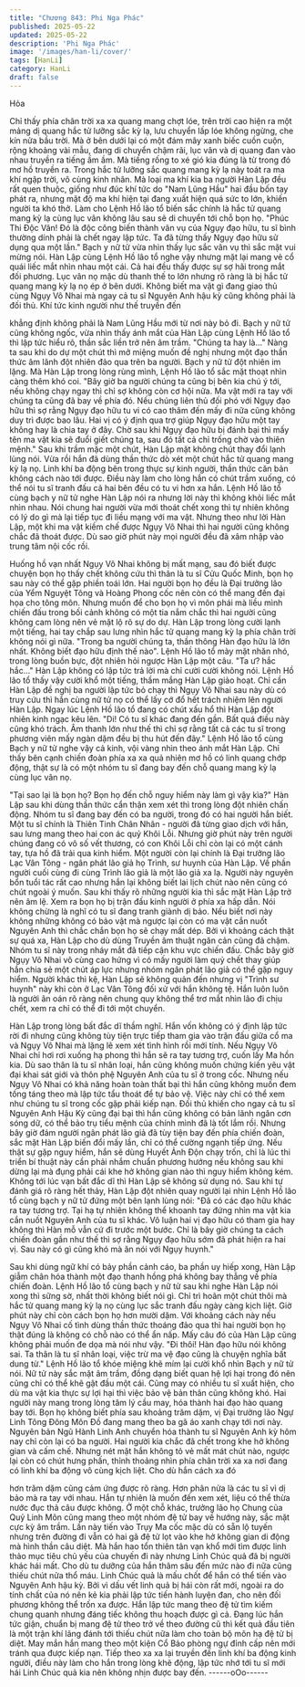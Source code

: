 ```yaml
---
title: "Chương 843: Phi Nga Phác"
published: 2025-05-22
updated: 2025-05-22
description: 'Phi Nga Phác'
image: '/images/han-li/cover/'
tags: [HanLi]
category: HanLi
draft: false
---
```


Hỏa

Chỉ thấy phía chân trời xa xa quang mang chợt lóe, trên trời cao
hiện ra một mảng dị quang hắc tử lưỡng sắc kỳ lạ, lưu chuyển lấp
lóe không ngừng, che kín nửa bầu trời. Mà ở bên dưới lại có một
đám mây xanh biếc cuồn cuộn, rộng khoảng vài mẫu, đang di
chuyển chậm rãi, lục vân và dị quang đan vào nhau truyền ra
tiếng ầm ầm.
Mà tiếng rống to xé gió kia đúng là từ trong đó mơ hồ truyền ra.
Trong hắc tử lưỡng sắc quang mang kỳ lạ này toát ra ma khí
ngập trời, vô cùng kinh nhân. Mà loại ma khí kia ba người Hàn
Lập đều rất quen thuộc, giống như đúc khí tức do "Nam Lũng
Hầu" hai đầu bốn tay phát ra, nhưng mật độ ma khí hiện tại đang
xuất hiện quá sức to lớn, khiến người ta khó thở.
Làm cho Lệnh Hồ lão tổ biến sắc chính là hắc tử quang mang kỳ
lạ cùng lục vân không lâu sau sẽ di chuyển tới chỗ bọn họ.
"Phúc Thi Độc Vân! Đó là độc công biến thành vân vụ của Ngụy
đạo hữu, tu sĩ bình thường dính phải là chết ngay lập tức. Ta đã
từng thấy Ngụy đạo hữu sử dụng qua một lần." Bạch y nữ tử vừa
nhìn thấy lục sắc vân vụ thì sắc mặt vui mừng nói.
Hàn Lập cùng Lệnh Hồ lão tổ nghe vậy nhưng mặt lại mang vẻ cổ
quái liếc mắt nhìn nhau một cái. Cả hai đều thấy được sự sợ hãi
trong mắt đối phương.
Lục vân nọ mặc dù thanh thế to lớn nhưng rõ ràng là bị hắc tử
quang mang kỳ lạ nọ ép ở bên dưới. Không biết ma vật gì đang
giao thủ cùng Ngụy Vô Nhai mà ngay cả tu sĩ Nguyên Anh hậu kỳ
cũng không phải là đối thủ. Khí tức kinh người như thế truyền đến

khẳng định không phải là Nam Lũng Hầu mới từ nơi này bỏ đi.
Bạch y nữ tử cũng không ngốc, vừa nhìn thấy ánh mắt của Hàn
Lập cùng Lệnh Hồ lão tổ thì lập tức hiểu rõ, thần sắc liền trở nên
âm trầm.
"Chúng ta hay là..."
Nàng ta sau khi do dự một chút thì mở miệng muốn đề nghị
nhưng một đạo thần thức âm lãnh đột nhiên đảo qua trên ba
người. Bạch y nữ tử đột nhiên im lặng.
Mà Hàn Lập trong lòng rùng mình, Lệnh Hồ lão tổ sắc mặt thoạt
nhìn càng thêm khó coi.
"Bây giờ ba người chúng ta cũng bị bên kia chú ý tới, nếu không
chạy ngay thì chỉ sợ không còn cơ hội nữa. Ma vật mới ra tay với
chúng ta cũng đã bay về phía đó. Nếu chúng liên thủ đối phó với
Ngụy đạo hữu thì sợ rằng Ngụy đạo hữu tu vi có cao thâm đến
mấy đi nữa cũng không duy trì được bao lâu. Hai vị có ý định qua
trợ giúp Ngụy đạo hữu một tay không hay là chia tay ở đây. Chờ
sau khi Ngụy đạo hữu bị đánh bại thì mấy tên ma vật kia sẽ đuổi
giết chúng ta, sau đó tất cả chỉ trống chờ vào thiên mệnh." Sau
khi trầm mặc một chút, Hàn Lập mặt không chút thay đổi lạnh
lùng nói.
Vừa rồi hắn đã dùng thần thức dò xét một chút hắc tử quang
mang kỳ lạ nọ. Linh khí ba động bên trong thực sự kinh người,
thần thức căn bản không cách nào tới được. Điều này làm cho
lòng hắn có chút trầm xuống, có thể nói tu sĩ tranh đấu cả hai bên
đều có tu vi hơn xa hắn.
Lệnh Hồ lão tổ cùng bạch y nữ tử nghe Hàn Lập nói ra nhưng lời
này thì không khỏi liếc mắt nhìn nhau.
Nói chung hai người vừa mới thoát chết xong thì tự nhiên không
có lý do gì mà lại tiếp tục đi liều mạng với ma vật. Nhưng theo
như lời Hàn Lập, một khi ma vật kiềm chế được Ngụy Vô Nhai thì
hai người cũng không chắc đã thoát được. Dù sao giờ phút này
mọi người đều đã xâm nhập vào trung tâm nội cốc rồi.

Huống hồ vạn nhất Ngụy Vô Nhai không bị mất mạng, sau đó biết
được chuyện bọn họ thấy chết không cứu thì thân là tu sĩ Cửu
Quốc Minh, bọn họ sau này có thể gặp phiền toái lớn. Hai người
bọn họ đều là Đại trưởng lão của Yểm Nguyệt Tông và Hoàng
Phong cốc nên còn có thể mang đến đại họa cho tông môn.
Nhưng muốn để cho bọn họ vì môn phái mà liều mình chiến đấu
trong bối cảnh không có một tia nắm chắc thì hai người cũng
không cam lòng nên vẻ mặt lộ rõ sự do dự.
Hàn Lập trong lòng cười lạnh một tiếng, hai tay chắp sau lưng
nhìn hắc tử quang mang kỳ lạ phía chân trời không nói gì nữa.
"Trong ba người chúng ta, thần thông Hàn đạo hữu là lớn nhất.
Không biết đạo hữu định thế nào". Lệnh Hồ lão tổ mày mặt nhăn
nhó, trong lòng buồn bực, đột nhiên hỏi ngược Hàn Lập một câu.
"Ta ư? hắc hắc..." Hàn Lập không có lập tức trả lời mà chỉ cười
cười không nói.
Lệnh Hồ lão tổ thấy vậy cười khổ một tiếng, thầm mắng Hàn Lập
giảo hoạt.
Chỉ cần Hàn Lập đề nghị ba người lập tức bỏ chạy thì Ngụy Vô
Nhai sau này dù có truy cứu thì hắn cùng nữ tử nọ có thể lấy cớ
đổ hết trách nhiệm lên người Hàn Lập.
Ngay lúc Lệnh Hồ lão tổ đang có chút xấu hổ thì Hàn Lập đột
nhiên kinh ngạc kêu lên.
"Di! Có tu sĩ khác đang đến gần. Bất quá điều này cũng khó trách.
Âm thanh lớn như thế thì chỉ sợ rằng tất cả các tu sĩ trong phương
viên mấy ngàn dặm đều bị thu hút đến đây." Lệnh Hồ lão tổ cùng
Bạch y nữ tử nghe vậy cả kinh, vội vàng nhìn theo ánh mắt Hàn
Lập.
Chỉ thấy bên cạnh chiến đoàn phía xa xa quả nhiên mơ hồ có linh
quang chớp động, thật sự là có một nhóm tu sĩ đang bay đến chỗ
quang mang kỳ lạ cùng lục vân nọ.

"Tại sao lại là bọn họ? Bọn họ đến chỗ nguy hiểm này làm gì vậy
kìa?" Hàn Lập sau khi dùng thần thức cẩn thận xem xét thì trong
lòng đột nhiên chấn động.
Nhóm tu sĩ đang bay đến có ba người, trong đó có hai người hắn
biết.
Một tu sĩ chính là Thiên Tinh Chân Nhân - người đã từng giao
dịch với hắn, sau lưng mang theo hai con ác quỷ Khôi Lỗi. Nhưng
giờ phút này trên người chúng đang có vô số vết thương, có con
Khôi Lỗi chỉ còn lại có một cánh tay, tựa hồ đã trải qua kinh hiểm.
Một người còn lại chính là Đại trưởng lão Lạc Vân Tông - ngân
phát lão giả họ Trình, sư huynh của Hàn Lập.
Về phần người cuối cùng đi cùng Trình lão giả là một lão giả xa
lạ. Người này nguyên bổn tuổi tác rất cao nhưng hắn lại không
biết lai lịch chút nào nên cũng có chút ngoài ý muốn.
Sau khi thấy rõ những người kia thì sắc mặt Hàn Lập trở nên âm
lệ.
Xem ra bọn họ bị trận đấu kinh người ở phía xa hấp dẫn. Nói
không chừng là nghĩ có tu sĩ đang tranh giành dị bảo. Nếu biết
nơi này không những không có bảo vật mà ngược lại còn có ma
vật cắn nuốt Nguyên Anh thì chắc chắn bọn họ sẽ chạy mất dép.
Bởi vì khoảng cách thật sự quá xa, Hàn Lập cho dù dùng Truyền
âm thuật ngăn cản cũng đã chậm. Nhóm tu sĩ này trong nháy mắt
đã tiếp cận khu vực chiến đấu. Chắc bây giờ Ngụy Vô Nhai vô
cùng cao hứng vì có mấy người làm quỷ chết thay giúp hắn chia
sẻ một chút áp lực nhưng nhóm ngân phát lão giả có thể gặp
nguy hiểm.
Người khác thì kệ, Hàn Lập sẽ không quản đến nhưng vị "Trình
sư huynh" này khi còn ở Lạc Vân Tông đối xử với hắn không tệ.
Hắn luôn luôn là người ân oán rõ ràng nên chung quy không thể
trơ mắt nhìn lão đi chịu chết, xem ra chỉ có thể đi tới một chuyển.

Hàn Lập trong lòng bất đắc dĩ thầm nghĩ.
Hắn vốn không có ý định lập tức rời đi nhưng cũng không tùy tiện
trực tiếp tham gia vào trận đấu giữa cổ ma và Ngụy Vô Nhai mà
lặng lẽ xem xét tình hình rồi mới tính.
Nếu Ngụy Vô Nhai chỉ hơi rơi xuống hạ phong thì hắn sẽ ra tay
tương trợ, cuốn lấy Ma hồn kia. Dù sao thân là tu sĩ nhân loại,
hắn cũng không muốn chứng kiến yêu vật đại khai sát giới và
thôn phệ Nguyên Anh của tu sĩ ở trong cốc.
Nhưng nếu Ngụy Vô Nhai có khả năng hoàn toàn thất bại thì hắn
cũng không muốn đem tống táng theo mà lập tức tẩu thoát để tự
bảo vệ. Việc này chỉ có thể xem như chúng tu sĩ trong cốc gặp
phải kiếp nạn. Đối thủ khiến cho ngay cả tu sĩ Nguyên Anh Hậu
Kỳ cũng đại bại thì hắn cũng không có bản lãnh ngăn cơn sóng
dữ, có thể bảo trụ tiểu mệnh của chính mình đã là tốt lắm rồi.
Nhưng bây giờ đám người ngân phát lão giả đã tùy tiện bay đến
phía chiến đoàn, sắc mặt Hàn Lập biến đổi mấy lần, chỉ có thể
cường ngạnh tiếp ứng.
Nếu thật sự gặp nguy hiểm, hắn sẽ dùng Huyết Ảnh Độn chạy
trốn, chỉ là lúc thi triển bí thuật này cần phải nhắm chuẩn phương
hướng nếu không sau khi dừng lại mà đụng phải cái khe hở
không gian nào thì nguy hiểm không kém.
Không tới lúc vạn bất đắc dĩ thì Hàn Lập sẽ không sử dụng nó.
Sau khi tự đánh giá rõ ràng hết thảy, Hàn Lập đột nhiên quay
người lại nhìn Lệnh Hồ lão tổ cùng bạch y nữ tử đứng một bên
lạnh lùng nói:
"Đã có các đạo hữu khác ra tay tương trợ. Tại hạ tự nhiên không
thể khoanh tay đứng nhìn ma vật kia cắn nuốt Nguyên Anh của tu
sĩ khác. Vô luận hai vị đạo hữu có tham gia hay không thì Hàn mỗ
vẫn cứ đi trước một bước. Chỉ là bây giờ chúng ta cách chiến
đoàn gần như thế thì sợ rằng Ngụy đạo hữu sớm đã phát hiện ra
hai vị. Sau này có gì cũng khó mà ăn nói với Ngụy huynh."

Sau khi dùng ngữ khí có bảy phần cảnh cáo, ba phần uy hiếp
xong, Hàn Lập giẫm chân hóa thành một đạo thanh hồng phá
không bay thẳng về phía chiến đoàn.
Lệnh Hồ lão tổ cùng bạch y nữ tử sau khi nghe Hàn Lập nói xong
thì sững sờ, nhất thời không biết nói gì.
Chỉ trì hoãn một chút thôi mà hắc tử quang mang kỳ lạ nọ cùng
lục sắc tranh đấu ngày càng kịch liệt. Giờ phút này chỉ còn cách
bọn họ hơn mười dặm. Với khoảng cách này nếu Ngụy Vô Nhai
cố tình dùng thần thức thoáng đảo qua thì hai người bọn họ thật
đúng là không có chỗ nào có thể ẩn nấp.
Mấy câu đó của Hàn Lập cũng không phải muốn đe dọa mà nói
như vậy.
"Đi thôi! Hàn đạo hữu nói không sai. Ta thân là tu sĩ nhân loại,
việc trừ ma vệ đạo cũng là chuyện nghĩa bất dung từ." Lệnh Hồ
lão tổ khóe miệng khẽ mím lại cười khổ nhìn Bạch y nữ tử nói.
Nữ tử này sắc mặt âm trầm, đồng dạng biết quan hệ lợi hại trong
đó nên cũng chỉ có thể khẽ gật đầu một cái.
Cũng may có nhiều tu sĩ xuất hiện, cho dù ma vật kia thực sự lợi
hại thì việc bảo vệ bản thân cũng không khó.
Hai người này mang trong lòng tâm lý cầu may, hóa thành hai đạo
hào quang bay tới.
Bọn họ không biết phía sau khoảng trăm dặm, vị Đại trưởng lão
Ngự Linh Tông Đông Môn Đồ đang mang theo ba gã áo xanh
chạy tới nơi này.
Nguyên bản Ngũ Hành Linh Anh chuyển hóa thành tu sĩ Nguyên
Anh kỳ hôm nay chỉ còn lại có ba người. Hai người kia chắc đã
chết trong khe hở không gian và cấm chế.
Nhưng nét mặt hắn không tỏ vẻ mất mát chút nào, ngược lại còn
có chút hưng phấn, thỉnh thoảng nhìn phía chân trời xa xa nơi
đang có linh khí ba động vô cùng kịch liệt. Cho dù hắn cách xa đó

hơn trăm dặm cũng cảm ứng được rõ ràng. Hơn phân nửa là các
tu sĩ vì dị bảo mà ra tay với nhau. Hắn tự nhiên là muốn đến xem
xét, liệu có thể thừa nước đục thả câu được không. Ở một chỗ
khác, trưởng lão họ Chung của Quỷ Linh Môn cũng mang theo
một nhóm đệ tử bay về hướng này, sắc mặt cực kỳ âm trầm.
Lần này tiến vào Trụy Ma cốc mặc dù có sẵn lộ tuyến nhưng trên
đường đi vẫn có hai gã đệ tử lọt vào khe hở không gian di động
mà hình thần câu diệt.
Mà hắn hao tổn thiên tân vạn khổ mới tìm được linh thảo mục tiêu
chủ yếu của chuyến đi này nhưng Linh Chúc quả đã bị người
khác hái mất. Cho dù tu dưỡng của hắn thâm sâu đến mức nào đi
nữa cũng thiếu chút nửa thổ máu.
Linh Chúc quả là mấu chốt để hắn có thể tiến vào Nguyên Anh
hậu kỳ. Bởi vì dấu vết linh quả bị hái còn rất mới, ngoài ra do tính
chất của nó nên kẻ kia phải lập tức tiến hành luyện đan, cho nên
đối phương không thể trốn xa được.
Hắn lập tức mang theo đệ tử tìm kiếm chung quanh nhưng đáng
tiếc không thu hoạch được gì cả.
Đang lúc hắn tức giận, chuẩn bị mang đệ tử theo trở về theo
đường cũ thì kết quả đầu tiên là một trận khí lãng đánh tới thiếu
chút nữa làm cho toàn bộ môn hạ đệ tử bị diệt. May mắn hắn
mang theo một kiện Cổ Bảo phòng ngự đỉnh cấp nên mới tránh
qua được kiếp nạn.
Tiếp theo xa xa lại truyền đến linh khí ba động kinh người, điều
này làm cho hắn trong lòng khẽ động, lập tức nhớ tới tu sĩ mới hái
Linh Chúc quả kia nên không nhịn được bay đến.
------oOo------
